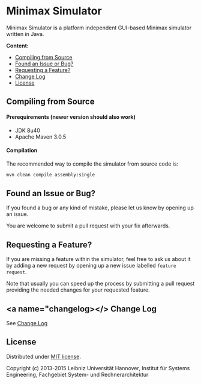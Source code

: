 Minimax Simulator
=================

Minimax Simulator is a platform independent GUI-based Minimax simulator written in Java.

**Content:**
- [Compiling from Source](#compiling-source)
- [Found an Issue or Bug?](#bug)
- [Requesting a Feature?](#feature)
- [Change Log](#changelog)
- [License](#license)

<a name="compiling-source"></a> Compiling from Source
------------------------------------------------------
#### Prerequirements (newer version should also work)
* JDK 8u40
* Apache Maven 3.0.5

#### Compilation
The recommended way to compile the simulator from source code is:
```bash
mvn clean compile assembly:single
```

<a name="bug"></a> Found an Issue or Bug?
-----------------------------------------
If you found a bug or any kind of mistake, please let us know by opening up an issue.

You are welcome to submit a pull request with your fix afterwards.

<a name="feature"></a> Requesting a Feature?
--------------------------------------------
If you are missing a feature within the simulator, feel free to ask us about it by adding a new request by opening up a new issue labelled `feature request`.

Note that usually you can speed up the process by submitting a pull request providing the needed changes for your requested feature.

<a name="changelog></> Change Log
---------------------------------
See [Change Log](CHANGELOG.md)

<a name="license"></a> License
------------------------------
Distributed under [MIT license](http://opensource.org/licenses/MIT).

Copyright (c) 2013-2015 Leibniz Universität Hannover, Institut für Systems Engineering, Fachgebiet System- und Rechnerarchitektur